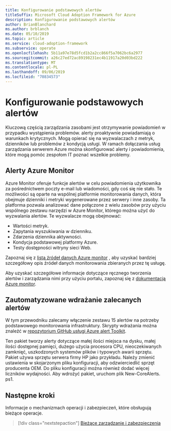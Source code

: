 ```yaml
---
title: Konfigurowanie podstawowych alertów
titleSuffix: Microsoft Cloud Adoption Framework for Azure
description: Konfigurowanie podstawowych alertów
author: BrianBlanchard
ms.author: brblanch
ms.date: 05/10/2019
ms.topic: article
ms.service: cloud-adoption-framework
ms.subservice: operate
ms.openlocfilehash: 5b11a97e78d5fcd1b2a2cc866f5a7062bc6a2977
ms.sourcegitcommit: a26c27ed72ac89198231ec4b11917a20d03bd222
ms.translationtype: MT
ms.contentlocale: pl-PL
ms.lasthandoff: 09/06/2019
ms.locfileid: "70834573"
---
```

# <a name="set-up-basic-alerts"></a>Konfigurowanie podstawowych alertów

Kluczową częścią zarządzania zasobami jest otrzymywanie powiadomień w przypadku wystąpienia problemów. alerty proaktywnie powiadamiają o warunkach krytycznych. Mogą opierać się na wyzwalaczach z metryk, dzienników lub problemów z kondycją usługi. W ramach dołączania usług zarządzania serwerem Azure można skonfigurować alerty i powiadomienia, które mogą pomóc zespołom IT poznać wszelkie problemy.

## <a name="azure-monitor-alerts"></a>Alerty Azure Monitor

Azure Monitor oferuje [](https://docs.microsoft.com/azure/azure-monitor/platform/alerts-overview) funkcje alertów w celu powiadomienia użytkownika za pośrednictwem poczty e-mail lub wiadomości, gdy coś się nie stało. Te możliwości są oparte na wspólnej platformie monitorowania danych, która obejmuje dzienniki i metryki wygenerowane przez serwery i inne zasoby. Ta platforma pozwala analizować dane połączone z wielu zasobów przy użyciu wspólnego zestawu narzędzi w Azure Monitor, którego można użyć do wyzwalania alertów. Te wyzwalacze mogą obejmować:

- Wartości metryk.
- Zapytania wyszukiwania w dzienniku.
- Zdarzenia dziennika aktywności.
- Kondycja podstawowej platformy Azure.
- Testy dostępności witryny sieci Web.

Zapoznaj się z [listą źródeł danych Azure monitor](https://docs.microsoft.com/azure/azure-monitor/platform/data-sources) , aby uzyskać bardziej szczegółowy opis źródeł danych monitorowania zbieranych przez tę usługę.

Aby uzyskać szczegółowe informacje dotyczące ręcznego tworzenia alertów i zarządzania nimi przy użyciu portalu, zapoznaj się z [dokumentacją Azure monitor](https://docs.microsoft.com/azure/azure-monitor/platform/alerts-metric).

## <a name="automated-deployment-of-recommended-alerts"></a>Zautomatyzowane wdrażanie zalecanych alertów

W tym przewodniku zalecamy włączenie zestawu 15 alertów na potrzeby podstawowego monitorowania infrastruktury. Skrypty wdrażania można znaleźć w [repozytorium GitHub usługi Azure alert Toolkit](https://github.com/Microsoft/manageability-toolkits).

Ten pakiet tworzy alerty dotyczące małej ilości miejsca na dysku, małej ilości dostępnej pamięci, dużego użycia procesora CPU, nieoczekiwanych zamknięć, uszkodzonych systemów plików i typowych awarii sprzętu. Pakiet używa sprzętu serwera firmy HP jako przykładu. Należy zmienić ustawienia w skojarzonym pliku konfiguracji, aby odzwierciedlić sprzęt producenta OEM. Do pliku konfiguracji można również dodać więcej liczników wydajności. Aby wdrożyć pakiet, uruchom plik New-CoreAlerts. ps1.

## <a name="next-steps"></a>Następne kroki

Informacje o mechanizmach operacji i zabezpieczeń, które obsługują bieżące operacje.

> [!div class="nextstepaction"]
> [Bieżące zarządzanie i zabezpieczenia](./ongoing-management-overview.md)
